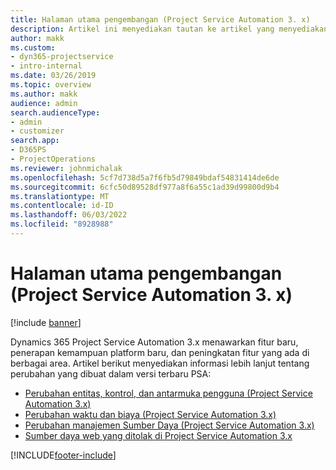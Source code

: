 ```yaml
---
title: Halaman utama pengembangan (Project Service Automation 3. x)
description: Artikel ini menyediakan tautan ke artikel yang menyediakan informasi pengembangan untuk Dynamics 365 Project Service Automation (PSA) versi 3. x.
author: makk
ms.custom:
- dyn365-projectservice
- intro-internal
ms.date: 03/26/2019
ms.topic: overview
ms.author: makk
audience: admin
search.audienceType:
- admin
- customizer
search.app:
- D365PS
- ProjectOperations
ms.reviewer: johnmichalak
ms.openlocfilehash: 5cf7d738d5a7f6fb5d79849bdaf54831414de6de
ms.sourcegitcommit: 6cfc50d89528df977a8f6a55c1ad39d99800d9b4
ms.translationtype: MT
ms.contentlocale: id-ID
ms.lasthandoff: 06/03/2022
ms.locfileid: "8928988"
---
```

# <a name="development-home-page-project-service-automation-3x"></a>Halaman utama pengembangan (Project Service Automation 3. x)

[!include [banner](../../includes/psa-now-project-operations.md)]

Dynamics 365 Project Service Automation 3.x menawarkan fitur baru, penerapan kemampuan platform baru, dan peningkatan fitur yang ada di berbagai area. Artikel berikut menyediakan informasi lebih lanjut tentang perubahan yang dibuat dalam versi terbaru PSA:

- [Perubahan entitas, kontrol, dan antarmuka pengguna (Project Service Automation 3.x)](../developer-guides/entity-changes-v3.x.md)
- [Perubahan waktu dan biaya (Project Service Automation 3.x)](../developer-guides/time-expense-changes-v3.x.md)
- [Perubahan manajemen Sumber Daya (Project Service Automation 3.x)](../developer-guides/resource-management-changes-v3.x.md)
- [Sumber daya web yang ditolak di Project Service Automation 3.x](../developer-guides/web-resources-deprecated-v3.x.md)


[!INCLUDE[footer-include](../../includes/footer-banner.md)]
